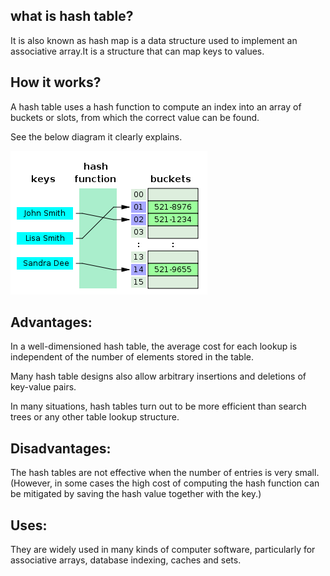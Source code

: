 ## what is hash table?

It is also known as hash map is a data structure used to implement an associative array.It is a structure that can map keys to values.

## How it works?

A hash table uses a hash function to compute an index into an array of buckets or slots, from which the correct value can be found.

See the below diagram it clearly explains.

![hashTable](Screen/tiD5Z.png)

## Advantages:

In a well-dimensioned hash table, the average cost for each lookup is independent of the number of elements stored in the table.

Many hash table designs also allow arbitrary insertions and deletions of key-value pairs.

In many situations, hash tables turn out to be more efficient than search trees or any other table lookup structure.

## Disadvantages:

The hash tables are not effective when the number of entries is very small. (However, in some cases the high cost of computing the hash function can be mitigated by saving the hash value together with the key.)

## Uses:

They are widely used in many kinds of computer software, particularly for associative arrays, database indexing, caches and sets.
